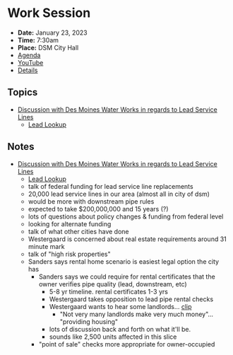 # Work Session

- **Date:** January 23, 2023
- **Time:** 7:30am
- **Place:** DSM City Hall
- [Agenda](https://councildocs.dsm.city/agendas/2023/20230123CouncilWorkSession.pdf)
- [YouTube](https://youtu.be/9xtyCsYlXqA)
- [Details](https://www.dsm.city/citycouncil_detail_T60_R2354.php)

## Topics

- [Discussion with Des Moines Water Works in regards to Lead Service Lines](https://www.dsm.city/document_center/City%20Clerk/Work%20Sessions/2023/Lead%20Service%20Lines%20Des%20Moines%20Water%20Works.pdf)
    - [Lead Lookup](https://www.dmww.com/water_service/service_lines/lead_lookup.php)

## Notes

- [Discussion with Des Moines Water Works in regards to Lead Service Lines](https://www.dsm.city/document_center/City%20Clerk/Work%20Sessions/2023/Lead%20Service%20Lines%20Des%20Moines%20Water%20Works.pdf)
    - [Lead Lookup](https://www.dmww.com/water_service/service_lines/lead_lookup.php)
    - talk of federal funding for lead service line replacements
    - 20,000 lead service lines in our area (almost all in city of dsm)
    - would be more with downstream pipe rules
    - expected to take $200,000,000 and 15 years (?)
    - lots of questions about policy changes & funding from federal level
    - looking for alternate funding
    - talk of what other cities have done
    - Westergaard is concerned about real estate requirements around 31 minute mark
    - talk of "high risk properties"
    - Sanders says rental home scenario is easiest legal option the city has
        - Sanders says we could require for rental certificates that the owner verifies pipe quality (lead, downstream, etc)
            - 5-8 yr timeline. rental certificates 1-3 yrs
            - Westergaard takes opposition to lead pipe rental checks
            - Westergaard wants to hear some landlords... [clip](https://youtu.be/9xtyCsYlXqA?t=2400)
                - "Not very many landlords make very much money"... "providing housing"
            - lots of discussion back and forth on what it'll be.
            - sounds like 2,500 units affected in this slice
        - "point of sale" checks more appropriate for owner-occupied
       

